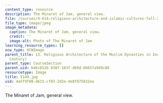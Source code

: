 ```yaml
---
content_type: resource
description: The Minaret of Jam, general view.
file: /courses/4-614-religious-architecture-and-islamic-cultures-fall-2002/4a5f9f00d615cf032d2ede8f875832ea_5149.jpg
file_type: image/jpeg
image_metadata:
  caption: The Minaret of Jam, general view.
  credit: ''
  image-alt: Photo of The Minaret of Jam
learning_resource_types: []
ocw_type: OCWImage
parent_title: 13. Religious Architecture of the Muslim Dynasties in India (12th-15th
  Century)
parent_type: CourseSection
parent_uid: b4bcb52b-9307-183f-d69d-8b657a949c88
resourcetype: Image
title: 5149.jpg
uid: 4a5f9f00-d615-cf03-2d2e-de8f875832ea
---
```

The Minaret of Jam, general view.

